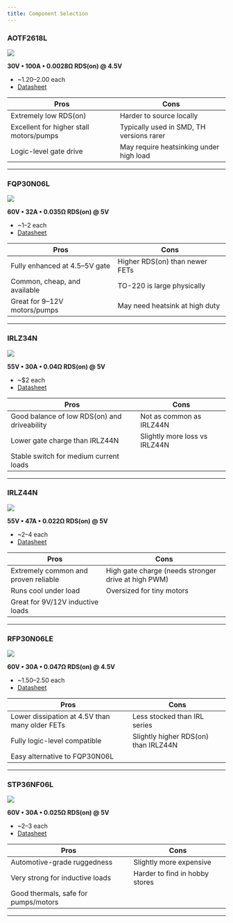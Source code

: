 ```yaml
---
title: Component Selection 
---
```

### AOTF2618L

![](image_placeholder.png)

**30V • 100A • 0.0028Ω RDS(on) @ 4.5V**

* ~$1.20–$2.00 each  
* [Datasheet](https://aosmd.com/res/data_sheets/AOTF2618L.pdf)

| Pros | Cons |
|------|------|
| Extremely low RDS(on) | Harder to source locally |
| Excellent for higher stall motors/pumps | Typically used in SMD, TH versions rarer |
| Logic-level gate drive | May require heatsinking under high load |
---

### FQP30N06L

![](image_placeholder.png)

**60V • 32A • 0.035Ω RDS(on) @ 5V**

* ~$1–$2 each  
* [Datasheet](https://www.onsemi.com/pdf/datasheet/fqp30n06l-d.pdf)

| Pros | Cons |
|------|------|
| Fully enhanced at 4.5–5V gate | Higher RDS(on) than newer FETs |
| Common, cheap, and available | TO-220 is large physically |
| Great for 9–12V motors/pumps | May need heatsink at high duty |
---

### IRLZ34N

![](image_placeholder.png)

**55V • 30A • 0.04Ω RDS(on) @ 5V**

* ~$2 each  
* [Datasheet](https://www.infineon.com/dgdl/irlz34n.pdf?fileId=5546d462533600a40153563b9b7ac710)

| Pros | Cons |
|------|------|
| Good balance of low RDS(on) and driveability | Not as common as IRLZ44N |
| Lower gate charge than IRLZ44N | Slightly more loss vs IRLZ44N |
| Stable switch for medium current loads | |
---

### IRLZ44N

![](image_placeholder.png)

**55V • 47A • 0.022Ω RDS(on) @ 5V**

* ~$2–$4 each  
* [Datasheet](https://www.infineon.com/dgdl/irlz44n.pdf?fileId=5546d462533600a40153563b9b7a262f)

| Pros | Cons |
|------|------|
| Extremely common and proven reliable | High gate charge (needs stronger drive at high PWM) |
| Runs cool under load | Oversized for tiny motors |
| Great for 9V/12V inductive loads | |
---

### RFP30N06LE

![](image_placeholder.png)

**60V • 30A • 0.047Ω RDS(on) @ 4.5V**

* ~$1.50–$2.50 each  
* [Datasheet](https://www.onsemi.com/pdf/datasheet/rfp30n06le-d.pdf)

| Pros | Cons |
|------|------|
| Lower dissipation at 4.5V than many older FETs | Less stocked than IRL series |
| Fully logic-level compatible | Slightly higher RDS(on) than IRLZ44N |
| Easy alternative to FQP30N06L | |
---

### STP36NF06L

![](image_placeholder.png)

**60V • 30A • 0.025Ω RDS(on) @ 5V**

* ~$2–$3 each  
* [Datasheet](https://www.st.com/resource/en/datasheet/stp36nf06l.pdf)

| Pros | Cons |
|------|------|
| Automotive-grade ruggedness | Slightly more expensive |
| Very strong for inductive loads | Harder to find in hobby stores |
| Good thermals, safe for pumps/motors | |
---
